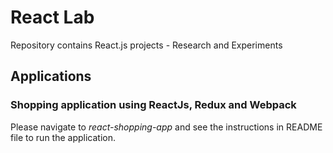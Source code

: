 # React Lab
Repository contains React.js projects - Research and Experiments


## Applications

### Shopping application using ReactJs, Redux and Webpack
Please navigate to _react-shopping-app_ and see the instructions in README file to run the application.